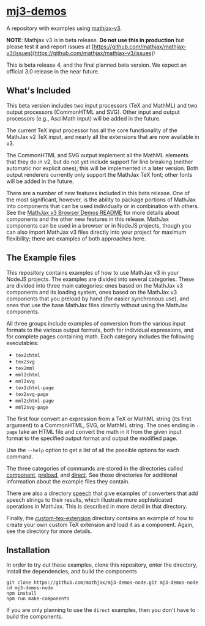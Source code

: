 # [mj3-demos](https://github.com/mathjax/mj3-demos)

A repository with examples using [mathjax-v3](https://github.com/mathjax/mathjax-v3).

**NOTE**: 
Mathjax v3 is in beta release. **Do not use this in production** but please test it and report issues at [https://github.com/mathjax/mathjax-v3/issues](https://github.com/mathjax/mathjax-v3/issues)!

This is beta release 4, and the final planned beta version.  We expect an official 3.0 release in the near future.

## What's Included

This beta version includes two input processors (TeX and MathML) and two output processors (CommonHTML and SVG).  Other input and output processors (e.g., AsciiMath input) will be added in the future.

The current TeX input processor has all the core functionality of the MathJax v2 TeX input, and nearly all the extensions that are now available in v3.

The CommonHTML and SVG output implement all the MathML elements that they do in v2, but do not yet include support for line breaking (neither automatic nor explicit ones); this will be implemented in a later version.  Both output renderers currently only support the MathJax TeX font; other fonts will be added in the future.

There are a number of new features included in this beta release.  One of the most significant, however, is the ability to package portions of MathJax into components that can be used individually or in combination with others.  See the [MathJax v3 Browser Demos README](https://github.com/mathjax/mj3-demos/blob/master/README.md) for more details about components and the other new features in this release.  MathJax components can be used in a browser or in NodeJS projects, though you can also import MathJax v3 files directly into your project for maximum flexibility; there are examples of both approaches here.


## The Example files

This repository contains examples of how to use MathJax v3 in your NodeJS projects.  The examples are divided into several categories. These are divided into three main categories:  ones based on the MathJax v3 components and its loading system, ones based on the MathJax v3 components that you preload by hand (for easier synchronous use), and ones that use the base MathJax files directly without using the MathJax components.

All three groups include examples of conversion from the various input formats to the various output formats, both for individual expressions, and for complete pages containing math.  Each category includes the following executables:

* `tex2chtml`
* `tex2svg`
* `tex2mml`
* `mml2chtml`
* `mml2svg`
* `tex2chtml-page`
* `tex2svg-page`
* `mml2chtml-page`
* `mml2svg-page`

The first four convert an expression from a TeX or MathML string (its first argument) to a CommonHTML, SVG, or MathML string.  The ones ending in `-page` take an HTML file and convert the math in it from the given input format to the specified output format and output the modified page.

Use the `--help` option to get a list of all the possible options for each command.

The three categories of commands are stored in the directories called [component](component/README.md), [preload](preload/README.md), and [direct](direct/README.md).  See those directories for additional information about the example files they contain.

There are also a directory [speech](speech/README.md) that give examples of converters that add speech strings to their results, which illustrate more sophisticated operations in MathJax.  This is described in more detail in that directory.

Finally, the [custom-tex-extension](custom-tex-extension/README.md) directory contains an example of how to create your own custom TeX extension and load it as a component.  Again, see the directory for more details.

## Installation

In order to try out these examples, clone this repository, enter the directory, install the dependencies, and build the components

    git clone https://github.com/mathjax/mj3-demos-node.git mj3-demos-node
    cd mj3-demos-node
    npm install
    npm run make-components

If you are only planning to use the `direct` examples, then you don't have to build the components.


